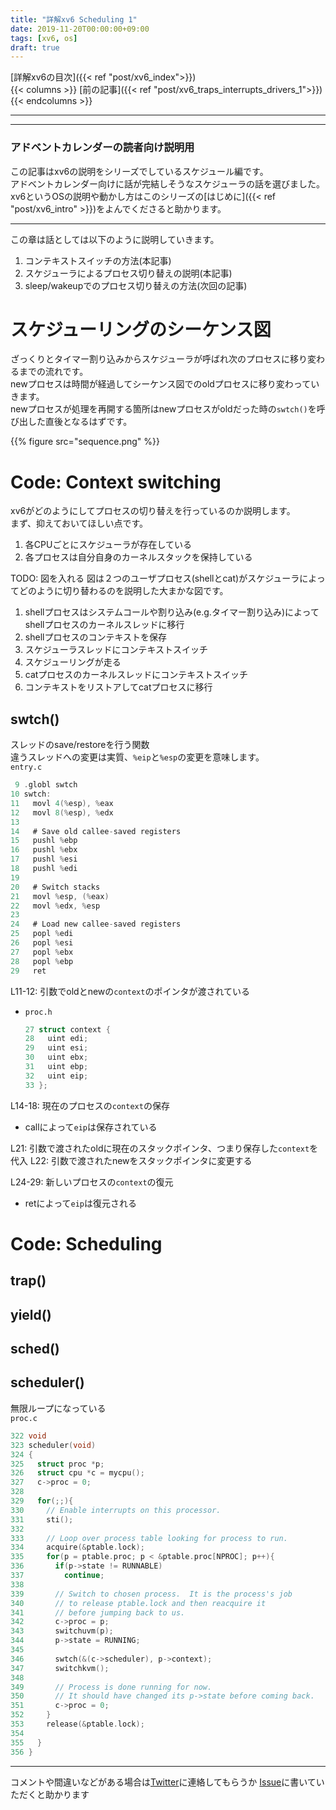 ```yaml
---
title: "詳解xv6 Scheduling 1"
date: 2019-11-20T00:00:00+09:00
tags: [xv6, os]
draft: true
---
```


[詳解xv6の目次]({{< ref "post/xv6_index">}})  
{{< columns >}}
[前の記事]({{< ref "post/xv6_traps_interrupts_drivers_1">}})
{{< endcolumns >}}
- - -

- - -
### アドベントカレンダーの読者向け説明用
この記事はxv6の説明をシリーズでしているスケジュール編です。  
アドベントカレンダー向けに話が完結しそうなスケジューラの話を選びました。  
xv6というOSの説明や動かし方はこのシリーズの[はじめに]({{< ref "post/xv6_intro" >}})をよんでくださると助かります。
- - -

この章は話としては以下のように説明していきます。

1. コンテキストスイッチの方法(本記事)
1. スケジューラによるプロセス切り替えの説明(本記事)
1. sleep/wakeupでのプロセス切り替えの方法(次回の記事)

# スケジューリングのシーケンス図
ざっくりとタイマー割り込みからスケジューラが呼ばれ次のプロセスに移り変わるまでの流れです。  
newプロセスは時間が経過してシーケンス図でのoldプロセスに移り変わっていきます。  
newプロセスが処理を再開する箇所はnewプロセスがoldだった時の`swtch()`を呼び出した直後となるはずです。

{{% figure src="sequence.png" %}}

# Code: Context switching
xv6がどのようにしてプロセスの切り替えを行っているのか説明します。  
まず、抑えておいてほしい点です。

1. 各CPUごとにスケジューラが存在している
1. 各プロセスは自分自身のカーネルスタックを保持している

TODO: 図を入れる
図は２つのユーザプロセス(shellとcat)がスケジューラによってどのように切り替わるのを説明した大まかな図です。

1. shellプロセスはシステムコールや割り込み(e.g.タイマー割り込み)によってshellプロセスのカーネルスレッドに移行
1. shellプロセスのコンテキストを保存
1. スケジューラスレッドにコンテキストスイッチ
1. スケジューリングが走る
1. catプロセスのカーネルスレッドにコンテキストスイッチ
1. コンテキストをリストアしてcatプロセスに移行

## swtch()
スレッドのsave/restoreを行う関数  
違うスレッドへの変更は実質、`%eip`と`%esp`の変更を意味します。  
`entry.c`
```c
 9 .globl swtch
10 swtch:
11   movl 4(%esp), %eax
12   movl 8(%esp), %edx
13
14   # Save old callee-saved registers
15   pushl %ebp
16   pushl %ebx
17   pushl %esi
18   pushl %edi
19
20   # Switch stacks
21   movl %esp, (%eax)
22   movl %edx, %esp
23
24   # Load new callee-saved registers
25   popl %edi
26   popl %esi
27   popl %ebx
28   popl %ebp
29   ret
```
L11-12: 引数でoldとnewの`context`のポインタが渡されている

  - `proc.h`

    ```c
    27 struct context {
    28   uint edi;
    29   uint esi;
    30   uint ebx;
    31   uint ebp;
    32   uint eip;
    33 };
    ```

L14-18: 現在のプロセスの`context`の保存

  - callによって`eip`は保存されている

L21: 引数で渡されたoldに現在のスタックポインタ、つまり保存した`context`を代入
L22: 引数で渡されたnewをスタックポインタに変更する

L24-29: 新しいプロセスの`context`の復元

  - retによって`eip`は復元される

# Code: Scheduling
## trap()
## yield()
## sched()
## scheduler()
無限ループになっている  
`proc.c`
```c
322 void
323 scheduler(void)
324 {
325   struct proc *p;
326   struct cpu *c = mycpu();
327   c->proc = 0;
328
329   for(;;){
330     // Enable interrupts on this processor.
331     sti();
332
333     // Loop over process table looking for process to run.
334     acquire(&ptable.lock);
335     for(p = ptable.proc; p < &ptable.proc[NPROC]; p++){
336       if(p->state != RUNNABLE)
337         continue;
338
339       // Switch to chosen process.  It is the process's job
340       // to release ptable.lock and then reacquire it
341       // before jumping back to us.
342       c->proc = p;
343       switchuvm(p);
344       p->state = RUNNING;
345
346       swtch(&(c->scheduler), p->context);
347       switchkvm();
348
349       // Process is done running for now.
350       // It should have changed its p->state before coming back.
351       c->proc = 0;
352     }
353     release(&ptable.lock);
354
355   }
356 }
```

---
コメントや間違いなどがある場合は[Twitter](https://twitter.com/utam0k)に連絡してもらうか
[Issue](https://github.com/utam0k/utam0k.github.io/issues/1)に書いていただくと助かります